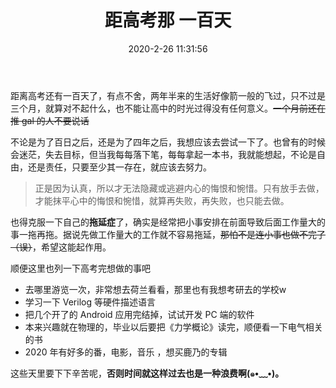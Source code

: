 ﻿---
title: 距高考那 一百天
date: 2020-2-26 11:31:56
categories:
- Review
tags:
- 高考
- 目标
---

距离高考还有一百天了，有点不舍，两年半来的生活好像箭一般的飞过，只不过是三个月，就算对不起什么，也不能让高中的时光过得没有任何意义。~~一个月前还在推 gal 的人不要说话~~

<!-- more -->

不论是为了百日之后，还是为了四年之后，我想应该去尝试一下了。也曾有的时候会迷茫，失去目标，但当我每每落下笔，每每拿起一本书，我就能想起，不论是自由，还是责任，只要至少其一存在，就应该去努力。

> 正是因为认真，所以才无法隐藏或逃避内心的悔恨和惋惜。只有放手去做，才能抹平心中的悔恨和惋惜，就算再失败，再失败，也只能去做。

也得克服一下自己的**拖延症**了，确实是经常把小事安排在前面导致后面工作量大的事一拖再拖。据说先做工作量大的工作就不容易拖延，~~那怕不是连小事也做不完了（误）~~，希望这能起作用。


顺便这里也列一下高考完想做的事吧

- 去哪里游览一次，非常想去荷兰看看，那里也有我想考研去的学校w
- 学习一下 Verilog 等硬件描述语言
- 把几个开了的 Android 应用完结掉，试试开发 PC 端的软件
- 本来兴趣就在物理的，毕业以后要把《力学概论》读完，顺便看一下电气相关的书
- 2020 年有好多的番，电影，音乐 ，想买鹿乃的专辑

这些天里要下下辛苦呢，**否则时间就这样过去也是一种浪费啊(๑•﹏•)。**